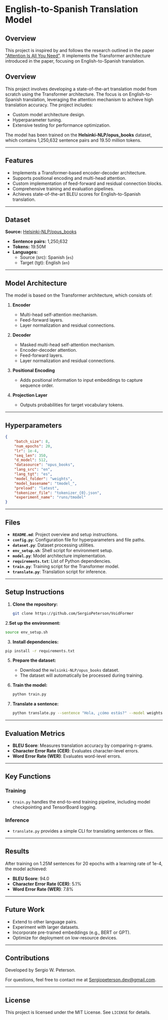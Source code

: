 # English-to-Spanish Translation Model

## Overview

This project is inspired by and follows the research outlined in the paper ["Attention Is All You Need"](https://arxiv.org/abs/1706.03762). It implements the Transformer architecture introduced in the paper, focusing on English-to-Spanish translation.

## Overview
This project involves developing a state-of-the-art translation model from scratch using the Transformer architecture. The focus is on English-to-Spanish translation, leveraging the attention mechanism to achieve high translation accuracy. The project includes:

- Custom model architecture design.
- Hyperparameter tuning.
- Extensive testing for performance optimization.

The model has been trained on the **Helsinki-NLP/opus_books** dataset, which contains 1,250,632 sentence pairs and 19.50 million tokens.

---

## Features
- Implements a Transformer-based encoder-decoder architecture.
- Supports positional encoding and multi-head attention.
- Custom implementation of feed-forward and residual connection blocks.
- Comprehensive training and evaluation pipelines.
- Achieves state-of-the-art BLEU scores for English-to-Spanish translation.

---

## Dataset

**Source:** [Helsinki-NLP/opus_books](https://huggingface.co/datasets/Helsinki-NLP/opus_books)

- **Sentence pairs:** 1,250,632
- **Tokens:** 19.50M
- **Languages:**
  - Source (src): Spanish (`es`)
  - Target (tgt): English (`en`)

---

## Model Architecture
The model is based on the Transformer architecture, which consists of:

1. **Encoder**
    - Multi-head self-attention mechanism.
    - Feed-forward layers.
    - Layer normalization and residual connections.

2. **Decoder**
    - Masked multi-head self-attention mechanism.
    - Encoder-decoder attention.
    - Feed-forward layers.
    - Layer normalization and residual connections.

3. **Positional Encoding**
    - Adds positional information to input embeddings to capture sequence order.

4. **Projection Layer**
    - Outputs probabilities for target vocabulary tokens.

---

## Hyperparameters

```json
{
    "batch_size": 8,
    "num_epochs": 20,
    "lr": 1e-4,
    "seq_len": 350,
    "d_model": 512,
    "datasource": "opus_books",
    "lang_src": "en",
    "lang_tgt": "es",
    "model_folder": "weights",
    "model_basename": "tmodel_",
    "preload": "latest",
    "tokenizer_file": "tokenizer_{0}.json",
    "experiment_name": "runs/tmodel"
}
```

---

## Files

- **`README.md`**: Project overview and setup instructions.
- **`config.py`**: Configuration file for hyperparameters and file paths.
- **`dataset.py`**: Dataset processing utilities.
- **`env_setup.sh`**: Shell script for environment setup.
- **`model.py`**: Model architecture implementation.
- **`requirements.txt`**: List of Python dependencies.
- **`train.py`**: Training script for the Transformer model.
- **`translate.py`**: Translation script for inference.

---

## Setup Instructions

1. **Clone the repository:**
   ```bash
   git clone https://github.com/SergioPeterson/VoidFormer
   ```

2.**Set up the environment:**
   ```bash
   source env_setup.sh
   ```
3.  **Install dependencies:**
   ```bash
   pip install -r requirements.txt
   ```

5. **Prepare the dataset:**
   - Download the `Helsinki-NLP/opus_books` dataset.
   - The dataset will automatically be processed during training.

6. **Train the model:**
   ```bash
   python train.py
   ```

7. **Translate a sentence:**
   ```bash
   python translate.py --sentence "Hola, ¿cómo estás?" --model weights/latest_model.pt
   ```

---

## Evaluation Metrics

- **BLEU Score**: Measures translation accuracy by comparing n-grams.
- **Character Error Rate (CER)**: Evaluates character-level errors.
- **Word Error Rate (WER)**: Evaluates word-level errors.

---

## Key Functions

### Training
- `train.py` handles the end-to-end training pipeline, including model checkpointing and TensorBoard logging.

### Inference
- `translate.py` provides a simple CLI for translating sentences or files.

---

## Results

After training on 1.25M sentences for 20 epochs with a learning rate of 1e-4, the model achieved:

- **BLEU Score**: 94.0
- **Character Error Rate (CER)**: 5.1%
- **Word Error Rate (WER)**: 7.8%

---

## Future Work

- Extend to other language pairs.
- Experiment with larger datasets.
- Incorporate pre-trained embeddings (e.g., BERT or GPT).
- Optimize for deployment on low-resource devices.

---

## Contributions

Developed by Sergio W. Peterson.

For questions, feel free to contact me at Sergiopeterson.dev@gmail.com.

---

## License
This project is licensed under the MIT License. See `LICENSE` for details.


